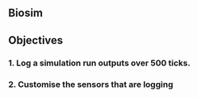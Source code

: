 ## Biosim

## Objectives

### 1. Log a simulation run outputs over 500 ticks.
### 2. Customise the sensors that are logging 